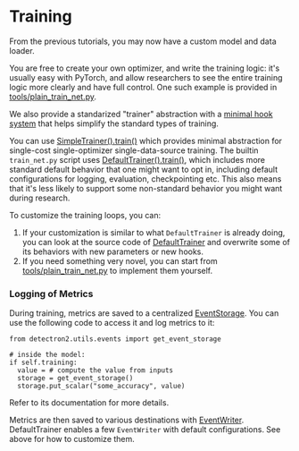 # Training

From the previous tutorials, you may now have a custom model and data loader.

You are free to create your own optimizer, and write the training logic: it's
usually easy with PyTorch, and allow researchers to see the entire training
logic more clearly and have full control.
One such example is provided in [tools/plain_train_net.py](../../tools/plain_train_net.py).

We also provide a standarized "trainer" abstraction with a
[minimal hook system](../modules/engine.html#detectron2.engine.HookBase)
that helps simplify the standard types of training.

You can use
[SimpleTrainer().train()](../modules/engine.html#detectron2.engine.SimpleTrainer)
which provides minimal abstraction for single-cost single-optimizer single-data-source training.
The builtin `train_net.py` script uses
[DefaultTrainer().train()](../modules/engine.html#detectron2.engine.defaults.DefaultTrainer),
which includes more standard default behavior that one might want to opt in,
including default configurations for logging, evaluation, checkpointing etc.
This also means that it's less likely to support some non-standard behavior
you might want during research.

To customize the training loops, you can:

1. If your customization is similar to what `DefaultTrainer` is already doing,
you can look at the source code of [DefaultTrainer](../../detectron2/engine/defaults.py)
and overwrite some of its behaviors with new parameters or new hooks.
2. If you need something very novel, you can start from [tools/plain_train_net.py](../../tools/plain_train_net.py) to implement them yourself.

### Logging of Metrics

During training, metrics are saved to a centralized [EventStorage](../modules/utils.html#detectron2.utils.events.EventStorage).
You can use the following code to access it and log metrics to it:
```
from detectron2.utils.events import get_event_storage

# inside the model:
if self.training:
  value = # compute the value from inputs
  storage = get_event_storage()
  storage.put_scalar("some_accuracy", value)
```

Refer to its documentation for more details.

Metrics are then saved to various destinations with [EventWriter](../modules/utils.html#module-detectron2.utils.events).
DefaultTrainer enables a few `EventWriter` with default configurations.
See above for how to customize them.

